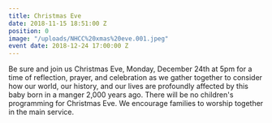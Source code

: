 ```yaml
---
title: Christmas Eve
date: 2018-11-15 18:51:00 Z
position: 0
image: "/uploads/NHCC%20xmas%20eve.001.jpeg"
event date: 2018-12-24 17:00:00 Z
---
```


Be sure and join us Christmas Eve, Monday, December 24th at 5pm for a time of reflection, prayer, and celebration as we gather together to consider how our world, our history, and our lives are profoundly affected by this baby born in a manger 2,000 years ago. There will be no children's programming for Christmas Eve. We encourage families to worship together in the main service. 
